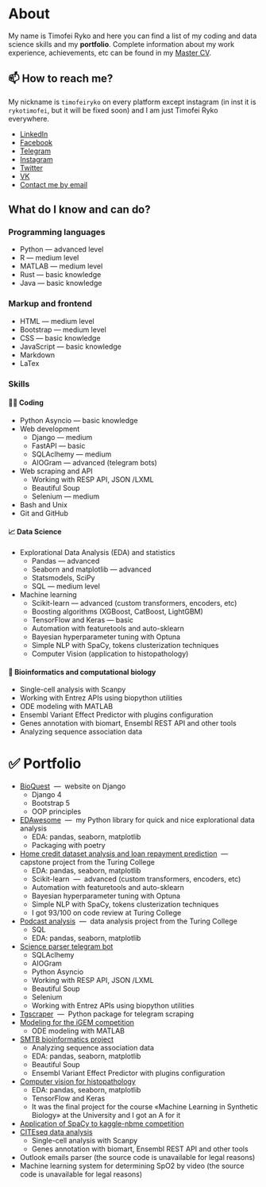 # About

My name is Timofei Ryko and here you can find a list of my coding and data science skills and my **portfolio**. Complete information about my work experience, achievements, etc can be found in my [Master CV](https://docs.google.com/document/d/e/2PACX-1vQR-isu_zWTKqNbPgnK3EstQeqsq1gAZnGrj7o76HWDpy5y1V0yKTUAqqlC9MStl1C2UfSpuJX9-eqK/pub).

## 📫 How to reach me?

My nickname is `timofeiryko` on every platform except instagram (in inst it is `rykotimofei`, but it will be fixed soon) and I am just Timofei Ryko everywhere.

- [LinkedIn](https://www.linkedin.com/in/timofeiryko/)
- [Facebook](https://www.facebook.com/timofeiryko/)
- [Telegram](https://t.me/timofeiryko)
- [Instagram](https://www.instagram.com/rykotimofei/)
- [Twitter](https://twitter.com/timofeiryko)
- [VK](https://vk.com/timofeiryko)
- [Contact me by email](https://formkeep.com/p/9768808d5254754c9aeec5712c3e92c2)

## What do I know and can do?

### Programming languages

- Python  —  advanced level
- R  — medium level
- MATLAB  —  medium level
- Rust  —  basic knowledge
- Java  —  basic knowledge

### Markup and frontend

- HTML  —  medium level
- Bootstrap  —  medium level
- CSS  — basic knowledge
- JavaScript  —  basic knowledge
- Markdown
- LaTex

### Skills

#### 👨‍💻 Coding
- Python Asyncio  —  basic knowledge
- Web development
  - Django  —  medium
  - FastAPI  —  basic
  - SQLAclhemy  —  medium
  - AIOGram  —  advanced (telegram bots)
- Web scraping and API
  - Working with RESP API, JSON /LXML
  - Beautiful Soup
  - Selenium  —  medium
- Bash and Unix
- Git and GitHub

#### 📈 Data Science
- Explorational Data Analysis (EDA) and statistics
  - Pandas  —  advanced
  - Seaborn and matplotlib  —  advanced
  - Statsmodels, SciPy
  - SQL  —  medium level
- Machine learning
  - Scikit-learn  —  advanced (custom transformers, encoders, etc)
  - Boosting algorithms (XGBoost, CatBoost, LightGBM)
  - TensorFlow and Keras  —  basic
  - Automation with featuretools and auto-sklearn
  - Bayesian hyperparameter tuning with Optuna
  - Simple NLP with SpaCy, tokens clusterization techniques
  - Computer Vision (application to histopathology)

#### 🧬 Bioinformatics and computational biology
- Single-cell analysis with Scanpy
- Working with Entrez APIs using biopython utilities
- ODE modeling with MATLAB
- Ensembl Variant Effect Predictor with plugins configuration
- Genes annotation with biomart, Ensembl REST API and other tools
- Analyzing sequence association data

# ✅ Portfolio

- [BioQuest](https://github.com/timofeiryko/modernbioquest)  —  website on Django
  - Django 4
  - Bootstrap 5
  - OOP principles
- [EDAwesome](https://github.com/timofeiryko/edawesome)  —  my Python library for quick and nice explorational data analysis
  - EDA: pandas, seaborn, matplotlib
  - Packaging with poetry
- [Home credit dataset analysis and loan repayment prediction](https://github.com/timofeiryko/turing-ml-capstone)  —  capstone project from the Turing College
  - EDA: pandas, seaborn, matplotlib
  - Scikit-learn  —  advanced (custom transformers, encoders, etc)
  - Automation with featuretools and auto-sklearn
  - Bayesian hyperparameter tuning with Optuna
  - Simple NLP with SpaCy, tokens clusterization techniques
  - I got 93/100 on code review at Turing College
- [Podcast analysis](https://github.com/timofeiryko/turing-data-analysis/blob/master/podcast_analysis.ipynb)  —  data analysis project from the Turing College
  - SQL
  - EDA: pandas, seaborn, matplotlib
- [Science parser telegram bot](https://github.com/timofeiryko/science-parser-public)
  - SQLAclhemy
  - AIOGram
  - Python Asyncio
  - Working with RESP API, JSON /LXML
  - Beautiful Soup
  - Selenium
  - Working with Entrez APIs using biopython utilities
- [Tgscraper](https://github.com/timofeiryko/tgscraper)  —  Python package for telegram scraping
- [Modeling for the iGEM competition](https://timofeiryko.github.io/igem/final_nanocomp.html)
  - ODE modeling with MATLAB
- [SMTB bioinformatics project](https://github.com/timofeiryko/smtb)
  - Analyzing sequence association data
  - EDA: pandas, seaborn, matplotlib
  - Beautiful Soup
  - Ensembl Variant Effect Predictor with plugins configuration
- [Computer vision for histopathology](https://www.kaggle.com/code/dreamtim1/lung-cancer-classification-best-models-comparison)
  - EDA: pandas, seaborn, matplotlib
  - TensorFlow and Keras
  - It was the final project for the course «Machine Learning in Synthetic Biology» at the University and I got an A for it
- [Application of SpaCy to kaggle-nbme competition](https://github.com/timofeiryko/kaggle-nbme)
- [CITEseq data analysis](https://www.kaggle.com/code/dreamtim1/first-look-citeseq-gse148127)
  - Single-cell analysis with Scanpy
  - Genes annotation with biomart, Ensembl REST API and other tools
- Outlook emails parser (the source code is unavailable for legal reasons)
- Machine learning system for determining SpO2 by video (the source code is unavailable for legal reasons)


<!--
**timofeiryko/timofeiryko** is a ✨ _special_ ✨ repository because its `README.md` (this file) appears on your GitHub profile.

Here are some ideas to get you started:

- 🔭 I’m currently working on ...
- 🌱 I’m currently learning ...
- 👯 I’m looking to collaborate on ...
- 🤔 I’m looking for help with ...
- 💬 Ask me about ...
- 📫 How to reach me: ...
- 😄 Pronouns: ...
- ⚡ Fun fact: ...
-->
